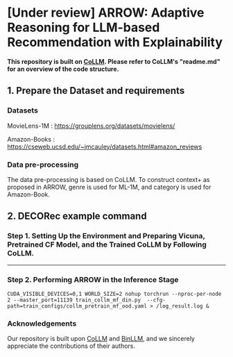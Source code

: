 # [Under review] ARROW: Adaptive Reasoning for LLM-based Recommendation with Explainability

**This repository is built on [CoLLM](https://github.com/zyang1580/CoLLM). Please refer to CoLLM's "readme.md" for an overview of the code structure.**

## 1. Prepare the Dataset and requirements

### Datasets

MovieLens-1M :  https://grouplens.org/datasets/movielens/

Amazon-Books : https://cseweb.ucsd.edu/~jmcauley/datasets.html#amazon_reviews

### Data pre-processing
The data pre-processing is based on CoLLM. To construct context+ as proposed in ARROW, genre is used for ML-1M, and category is used for Amazon-Book.

## 2. DECORec example command

### Step 1. Setting Up the Environment and Preparing Vicuna, Pretrained CF Model, and the Trained CoLLM by Following CoLLM.
---
### Step 2. Performing ARROW in the Inference Stage
```
CUDA_VISIBLE_DEVICES=0,1 WORLD_SIZE=2 nohup torchrun --nproc-per-node 2 --master_port=11139 train_collm_mf_din.py  --cfg-path=train_configs/collm_pretrain_mf_ood.yaml > /log_result.log &
```

### Acknowledgements
Our repository is built upon [CoLLM](https://arxiv.org/abs/2310.19488]) and [BinLLM](https://aclanthology.org/2024.acl-long.497/), and we sincerely appreciate the contributions of their authors.
